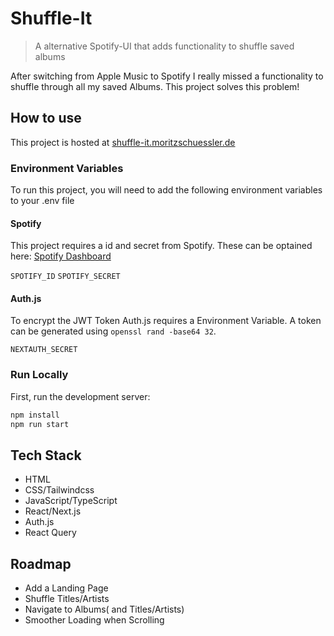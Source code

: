 # Shuffle-It
> A alternative Spotify-UI that adds functionality to shuffle saved albums

After switching from Apple Music to Spotify I really missed a functionality to shuffle through all my saved Albums. This project solves this problem!

## How to use
This project is hosted at [shuffle-it.moritzschuessler.de](https://shuffle-it.moritzschuessler.de/)

### Environment Variables

To run this project, you will need to add the following environment variables to your .env file

#### Spotify

This project requires a id and secret from Spotify. These can be optained here: [Spotify Dashboard](https://developer.spotify.com/dashboard)

`SPOTIFY_ID`
`SPOTIFY_SECRET`

#### Auth.js

To encrypt the JWT Token Auth.js requires a Environment Variable. A token can be generated using `openssl rand -base64 32`.

`NEXTAUTH_SECRET`

### Run Locally

First, run the development server:

```bash
npm install
npm run start
```

## Tech Stack

- HTML
- CSS/Tailwindcss
- JavaScript/TypeScript
- React/Next.js
- Auth.js
- React Query

## Roadmap

- Add a Landing Page
- Shuffle Titles/Artists
- Navigate to Albums( and Titles/Artists)
- Smoother Loading when Scrolling




